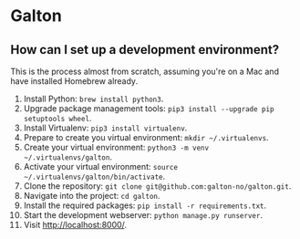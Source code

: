 # Galton

## How can I set up a development environment?

This is the process almost from scratch, assuming you're on a Mac and have installed Homebrew already.

1. Install Python: `brew install python3`.
2. Upgrade package management tools: `pip3 install --upgrade pip setuptools wheel`.
3. Install Virtualenv: `pip3 install virtualenv`.
4. Prepare to create you virtual environment: `mkdir ~/.virtualenvs`.
5. Create your virtual environment: `python3 -m venv ~/.virtualenvs/galton`.
6. Activate your virtual environment: `source ~/.virtualenvs/galton/bin/activate`.
7. Clone the repository: `git clone git@github.com:galton-no/galton.git`.
8. Navigate into the project: `cd galton`.
9. Install the required packages: `pip install -r requirements.txt`.
10. Start the development webserver: `python manage.py runserver`.
11. Visit [http://localhost:8000/](http://localhost:8000/).

